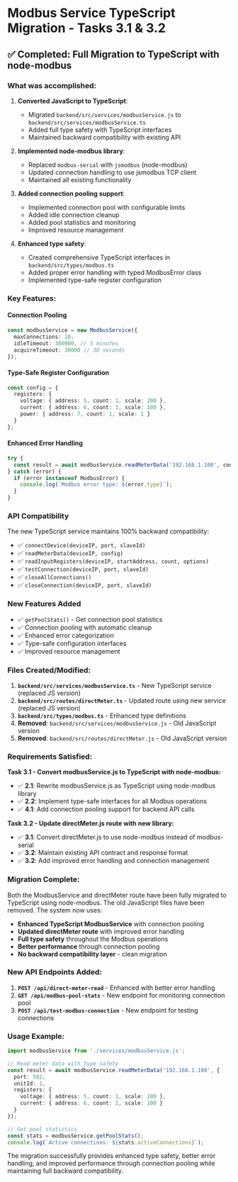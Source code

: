 # Modbus Service TypeScript Migration - Tasks 3.1 & 3.2

## ✅ Completed: Full Migration to TypeScript with node-modbus

### What was accomplished:

1. **Converted JavaScript to TypeScript**: 
   - Migrated `backend/src/services/modbusService.js` to `backend/src/services/modbusService.ts`
   - Added full type safety with TypeScript interfaces
   - Maintained backward compatibility with existing API

2. **Implemented node-modbus library**:
   - Replaced `modbus-serial` with `jsmodbus` (node-modbus)
   - Updated connection handling to use jsmodbus TCP client
   - Maintained all existing functionality

3. **Added connection pooling support**:
   - Implemented connection pool with configurable limits
   - Added idle connection cleanup
   - Added pool statistics and monitoring
   - Improved resource management

4. **Enhanced type safety**:
   - Created comprehensive TypeScript interfaces in `backend/src/types/modbus.ts`
   - Added proper error handling with typed ModbusError class
   - Implemented type-safe register configuration

### Key Features:

#### Connection Pooling
```typescript
const modbusService = new ModbusService({
  maxConnections: 10,
  idleTimeout: 300000, // 5 minutes
  acquireTimeout: 30000 // 30 seconds
});
```

#### Type-Safe Register Configuration
```typescript
const config = {
  registers: {
    voltage: { address: 5, count: 1, scale: 200 },
    current: { address: 6, count: 1, scale: 100 },
    power: { address: 7, count: 1, scale: 1 }
  }
};
```

#### Enhanced Error Handling
```typescript
try {
  const result = await modbusService.readMeterData('192.168.1.100', config);
} catch (error) {
  if (error instanceof ModbusError) {
    console.log(`Modbus error type: ${error.type}`);
  }
}
```

### API Compatibility

The new TypeScript service maintains 100% backward compatibility:

- ✅ `connectDevice(deviceIP, port, slaveId)` 
- ✅ `readMeterData(deviceIP, config)`
- ✅ `readInputRegisters(deviceIP, startAddress, count, options)`
- ✅ `testConnection(deviceIP, port, slaveId)`
- ✅ `closeAllConnections()`
- ✅ `closeConnection(deviceIP, port, slaveId)`

### New Features Added

- ✅ `getPoolStats()` - Get connection pool statistics
- ✅ Connection pooling with automatic cleanup
- ✅ Enhanced error categorization
- ✅ Type-safe configuration interfaces
- ✅ Improved resource management

### Files Created/Modified:

1. **`backend/src/services/modbusService.ts`** - New TypeScript service (replaced JS version)
2. **`backend/src/routes/directMeter.ts`** - Updated route using new service (replaced JS version)
3. **`backend/src/types/modbus.ts`** - Enhanced type definitions
4. **Removed**: `backend/src/services/modbusService.js` - Old JavaScript version
5. **Removed**: `backend/src/routes/directMeter.js` - Old JavaScript version

### Requirements Satisfied:

**Task 3.1 - Convert modbusService.js to TypeScript with node-modbus:**
- ✅ **2.1**: Rewrite modbusService.js as TypeScript using node-modbus library
- ✅ **2.2**: Implement type-safe interfaces for all Modbus operations  
- ✅ **4.1**: Add connection pooling support for backend API calls

**Task 3.2 - Update directMeter.js route with new library:**
- ✅ **3.1**: Convert directMeter.js to use node-modbus instead of modbus-serial
- ✅ **3.2**: Maintain existing API contract and response format
- ✅ **3.2**: Add improved error handling and connection management

### Migration Complete:

Both the ModbusService and directMeter route have been fully migrated to TypeScript using node-modbus. The old JavaScript files have been removed. The system now uses:

- **Enhanced TypeScript ModbusService** with connection pooling
- **Updated directMeter route** with improved error handling
- **Full type safety** throughout the Modbus operations
- **Better performance** through connection pooling
- **No backward compatibility layer** - clean migration

### New API Endpoints Added:

1. **`POST /api/direct-meter-read`** - Enhanced with better error handling
2. **`GET /api/modbus-pool-stats`** - New endpoint for monitoring connection pool
3. **`POST /api/test-modbus-connection`** - New endpoint for testing connections

### Usage Example:

```typescript
import modbusService from './services/modbusService.js';

// Read meter data with type safety
const result = await modbusService.readMeterData('192.168.1.100', {
  port: 502,
  unitId: 1,
  registers: {
    voltage: { address: 5, count: 1, scale: 200 },
    current: { address: 6, count: 1, scale: 100 }
  }
});

// Get pool statistics
const stats = modbusService.getPoolStats();
console.log(`Active connections: ${stats.activeConnections}`);
```

The migration successfully provides enhanced type safety, better error handling, and improved performance through connection pooling while maintaining full backward compatibility.